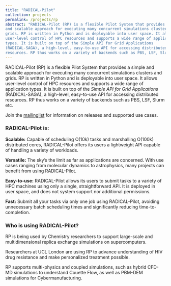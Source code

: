 ```yaml
---
title: "RADICAL-Pilot"
collection: projects
permalink: /projects/rp
abstract: "RADICAL-Pilot (RP) is a flexible Pilot System that provides a simple
and scalable approach for executing many concurrent simulations clusters and
grids. RP is written in Python and is deployable into user space. It allows
user-level control of HPC resources and supports a wide range of application
types. It is built on top of the Simple API for Grid Applications
(RADICAL-SAGA), a high-level, easy-to-use API for accessing distributed
resources. RP thus works on a variety of backends such as PBS, LSF, Slurm etc."
---
```


RADICAL-Pilot (RP) is a flexible Pilot System that provides a simple
and scalable approach for executing many concurrent simulations clusters and
grids.  RP is written in Python and is deployable into user space. It allows
user-level control of HPC resources and supports a wide range of application
types. It is built on top of the *Simple API for Grid Applications*
(RADICAL-SAGA), a high-level, easy-to-use API for accessing distributed
resources. RP thus works on a variety of backends such as PBS, LSF, Slurm etc.

Join the [mailinglist](https://groups.google.com/d/forum/radical-pilot-users)
for information on releases and supported use cases.

### RADICAL-Pilot is:

  **Scalable:** Capable of scheduling O(10k) tasks and marshalling O(100k)
  distributed cores, RADICAL-Pilot offers its users a lightweight API capable of
  handling a variety of workloads.

  **Versatile:** The sky’s the limit as far as applications are concerned.
  With use cases ranging from molecular dynamics to astrophysics, many projects
  can benefit from using RADICAL-Pilot.

  **Easy-to-use:** RADICAL-Pilot allows its users to submit tasks to a variety
  of HPC machines using only a single, straightforward API.  It is deployed in
  user space, and does not system support nor additional permissions.

  **Fast:** Submit all your tasks via only one job using RADICAL-Pilot,
  avoiding unnecessary batch scheduling times and significantly reducing
  time-to-completion.

  
### Who is using RADICAL-Pilot?
  
RP is being used by Chemistry researchers to support large-scale and
multidimensional replica exchange simulations on supercomputers.

Researchers at UCL London are using RP to advance understanding of
HIV drug resistance and make personalized treatment possible.

RP supports multi-physics and coupled simulations, such as hybrid CFD-MD
simulations to understand Couette Flow, as well as PBM-DEM simulations for
Cybermanufacturing.

